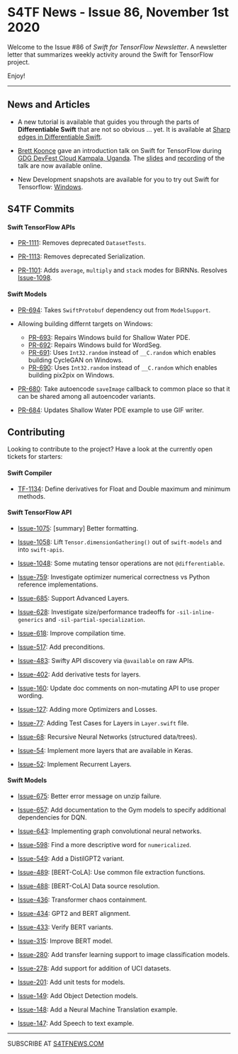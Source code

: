 

S4TF News - Issue 86, November 1st 2020
===================

Welcome to the Issue #86 of *Swift for TensorFlow Newsletter*. A newsletter letter that summarizes weekly activity around the Swift for TensorFlow project.

Enjoy!

---

## News and Articles

* A new tutorial is available that guides you through the parts of **Differentiable Swift** that are not so obvious ... yet. It is available at [Sharp edges in Differentiable Swift](https://www.tensorflow.org/swift/tutorials/Swift_autodiff_sharp_edges).

* [Brett Koonce](https://twitter.com/asparagui) gave an introduction talk on Swift for TensorFlow during [GDG DevFest Cloud Kampala, Uganda](https://gdg.community.dev/events/details/google-gdg-cloud-kampala-presents-gdg-devfest-uganda-2020-virtual-conference/). The [slides](https://brettkoonce.com/presentations/introduction_to_swift_for_tensorflow_2020.pdf) and [recording](https://www.youtube.com/watch?v=YSUFcX2dTjk) of the talk are now available online.

* New Development snapshots are available for you to try out Swift for Tensorflow: [Windows](https://storage.googleapis.com/azure-pipelines-storage/Swift%20for%20TensorFlow/Windows/s4tf-windows-x64-41368-20201029.1.exe).


## S4TF Commits

#### Swift TensorFlow APIs

* [PR-1111](https://github.com/tensorflow/swift-apis/pull/1111): Removes deprecated `DatasetTests`.

* [PR-1113](https://github.com/tensorflow/swift-apis/pull/1113): Removes deprecated Serialization.

* [PR-1101](https://github.com/tensorflow/swift-apis/pull/1101): Adds `average`, `multiply` and `stack` modes for BiRNNs. Resolves [Issue-1098](https://github.com/tensorflow/swift-apis/issues/1098).

#### Swift Models

* [PR-694](https://github.com/tensorflow/swift-models/pull/694): Takes `SwiftProtobuf` dependency out from `ModelSupport`.

* Allowing building differnt targets on Windows:

    * [PR-693](https://github.com/tensorflow/swift-models/pull/693): Repairs Windows build for Shallow Water PDE.
    * [PR-692](https://github.com/tensorflow/swift-models/pull/692): Repairs Windows build for WordSeg.
    * [PR-691](https://github.com/tensorflow/swift-models/pull/691): Uses `Int32.random` instead of `__C.random` which enables building CycleGAN on Windows. 
    * [PR-690](https://github.com/tensorflow/swift-models/pull/690): Uses `Int32.random` instead of `__C.random` which enables building pix2pix on Windows.

* [PR-680](https://github.com/tensorflow/swift-models/pull/680): Take autoencode `saveImage` callback to common place so that it can be shared among all autoencoder variants.

* [PR-684](https://github.com/tensorflow/swift-models/pull/684): Updates Shallow Water PDE example to use GIF writer.

## Contributing

Looking to contribute to the project? Have a look at the currently open tickets for starters:

#### Swift Compiler

* [TF-1134](https://bugs.swift.org/browse/TF-1134): Define derivatives for Float and Double maximum and minimum methods.

#### Swift TensorFlow API

* [Issue-1075](https://github.com/tensorflow/swift-apis/issues/1075): [summary] Better formatting.

* [Issue-1058](https://github.com/tensorflow/swift-apis/issues/1058): Lift `Tensor.dimensionGathering()` out of `swift-models` and into `swift-apis`.

* [Issue-1048](https://github.com/tensorflow/swift-apis/issues/1048): Some mutating tensor operations are not `@differentiable`.

* [Issue-759](https://github.com/tensorflow/swift-apis/issues/759): Investigate optimizer numerical correctness vs Python reference implementations.

* [Issue-685](https://github.com/tensorflow/swift-apis/issues/685): Support Advanced Layers.

* [Issue-628](https://github.com/tensorflow/swift-apis/issues/628): Investigate size/performance tradeoffs for `-sil-inline-generics` and `-sil-partial-specialization`.

* [Issue-618](https://github.com/tensorflow/swift-apis/issues/618): Improve compilation time.

* [Issue-517](https://github.com/tensorflow/swift-apis/issues/517): Add preconditions. 

* [Issue-483](https://github.com/tensorflow/swift-apis/issues/483): Swifty API discovery via `@available` on raw APIs.

* [Issue-402](https://github.com/tensorflow/swift-apis/issues/402): Add derivative tests for layers.

* [Issue-160](https://github.com/tensorflow/swift-apis/issues/160): Update doc comments on non-mutating API to use proper wording.

* [Issue-127](https://github.com/tensorflow/swift-apis/issues/127): Adding more Optimizers and Losses.

* [Issue-77](https://github.com/tensorflow/swift-apis/issues/77):  Adding Test Cases for Layers in `Layer.swift` file.

* [Issue-68](https://github.com/tensorflow/swift-apis/issues/68): Recursive Neural Networks (structured data/trees).

* [Issue-54](https://github.com/tensorflow/swift-apis/issues/54): Implement more layers that are available in Keras.

* [Issue-52](https://github.com/tensorflow/swift-apis/issues/52): Implement Recurrent Layers.

#### Swift Models

* [Issue-675](https://github.com/tensorflow/swift-models/issues/675): Better error message on unzip failure.

* [Issue-657](https://github.com/tensorflow/swift-models/issues/657): Add documentation to the Gym models to specify additional dependencies for DQN.

* [Issue-643](https://github.com/tensorflow/swift-models/issues/643): Implementing graph convolutional neural networks.

* [Issue-598](https://github.com/tensorflow/swift-models/issues/598): Find a more descriptive word for `numericalized`.

* [Issue-549](https://github.com/tensorflow/swift-models/issues/549): Add a DistilGPT2 variant.

* [Issue-489](https://github.com/tensorflow/swift-models/issues/489): [BERT-CoLA]: Use common file extraction functions.

* [Issue-488](https://github.com/tensorflow/swift-models/issues/488): [BERT-CoLA] Data source resolution.

* [Issue-436](https://github.com/tensorflow/swift-models/issues/436): Transformer chaos containment.

* [Issue-434](https://github.com/tensorflow/swift-models/issues/434): GPT2 and BERT alignment.

* [Issue-433](https://github.com/tensorflow/swift-models/issues/433): Verify BERT variants.

* [Issue-315](https://github.com/tensorflow/swift-models/issues/315): Improve BERT model.

* [Issue-280](https://github.com/tensorflow/swift-models/issues/280): Add transfer learning support to image classification models.

* [Issue-278](https://github.com/tensorflow/swift-models/issues/278): Add support for addition of UCI datasets.

* [Issue-201](https://github.com/tensorflow/swift-models/issues/201): Add unit tests for models.

* [Issue-149](https://github.com/tensorflow/swift-models/issues/149): Add Object Detection models.

* [Issue-148](https://github.com/tensorflow/swift-models/issues/148): Add a Neural Machine Translation example. 

* [Issue-147](https://github.com/tensorflow/swift-models/issues/147): Add Speech to text example.

---

SUBSCRIBE AT [S4TFNEWS.COM](https://www.s4tfnews.com/)
